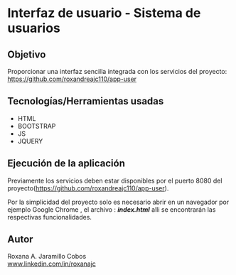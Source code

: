 # Interfaz de usuario - Sistema de usuarios

## Objetivo

Proporcionar una interfaz sencilla integrada con los servicios del proyecto: https://github.com/roxandreajc110/app-user

## Tecnologías/Herramientas usadas

 - HTML
 - BOOTSTRAP
 - JS
 - JQUERY


## Ejecución de la aplicación

Previamente los servicios deben estar disponibles por el puerto 8080 del proyecto(https://github.com/roxandreajc110/app-user).

Por la simplicidad del proyecto solo es necesario abrir en un navegador por ejemplo Google Chrome , el archivo : ***index.html*** alli se encontrarán las respectivas funcionalidades. 

## Autor
Roxana A. Jaramillo Cobos<br>
[www.linkedin.com/in/roxanajc ](www.linkedin.com/in/roxanajc)
